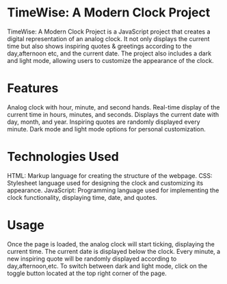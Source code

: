 # TimeWise: A Modern Clock Project
TimeWise: A Modern Clock Project is a JavaScript project that creates a digital representation of an analog clock. It not only displays the current time but also shows inspiring quotes & greetings according to the day,afternoon etc, and the current date. The project also includes a dark and light mode, allowing users to customize the appearance of the clock.

# Features
 Analog clock with hour, minute, and second hands.
 Real-time display of the current time in hours, minutes, and seconds.
 Displays the current date with day, month, and year.
 Inspiring quotes are randomly displayed every minute.
 Dark mode and light mode options for personal customization.

# Technologies Used
 HTML: Markup language for creating the structure of the webpage.
 CSS: Stylesheet language used for designing the clock and customizing its appearance.
 JavaScript: Programming language used for implementing the clock functionality, displaying time, date, and quotes.

# Usage
 Once the page is loaded, the analog clock will start ticking, displaying the current time.
 The current date is displayed below the clock.
 Every minute, a new inspiring quote will be randomly displayed according to day,afternoon,etc.
 To switch between dark and light mode, click on the toggle button located at the top right corner of the page.
